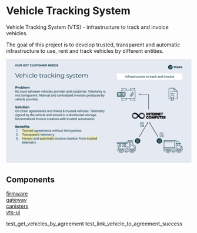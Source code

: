 # Vehicle Tracking System

Vehicle Tracking System (VTS) - infrastructure to track and invoice vehicles.

The goal of this project is to develop trusted, transparent and automatic infrastructure to use, rent and track vehicles by different entities.

![](./docs/images/vts-icp.png)

## Components

[firmware](./firmware/) \
[gateway](./gateway/) \
[canisters](./canisters/) \
[vts-ui](./vts-ui/)

test_get_vehicles_by_agreement
test_link_vehicle_to_agreement_success
